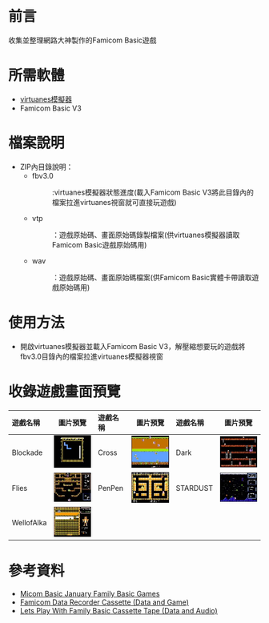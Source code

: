 # 前言
收集並整理網路大神製作的Famicom Basic遊戲

# 所需軟體
* [virtuanes模擬器](http://virtuanes.s1.xrea.com/vnes_dl.php)
* Famicom Basic V3

# 檔案說明
* ZIP內目錄說明：
  * fbv3.0 <DIR>:virtuanes模擬器狀態進度(載入Famicom Basic V3將此目錄內的檔案拉進virtuanes視窗就可直接玩遊戲)
  * vtp <DIR>：遊戲原始碼、畫面原始碼錄製檔案(供virtuanes模擬器讀取Famicom Basic遊戲原始碼用)
  * wav <DIR>：遊戲原始碼、畫面原始碼檔案(供Famicom Basic實體卡帶讀取遊戲原始碼用)

# 使用方法
* 開啟virtuanes模擬器並載入Famicom Basic V3，解壓縮想要玩的遊戲將fbv3.0目錄內的檔案拉進virtuanes模擬器視窗

# 收錄遊戲畫面預覽
| 遊戲名稱 | 圖片預覽 | 遊戲名稱 | 圖片預覽 | 遊戲名稱 | 圖片預覽 |
|:------|:----:|:------|:----:|:------|:----:|
| Blockade | ![alt Cross](preview/Blockade.jpg "Blockade") | Cross | ![alt Cross](preview/Cross.jpg "Cross") | Dark | ![alt Dark](preview/Dark.jpg "Dark")
| Flies | ![alt Flies](preview/Flies.jpg "Flies") | PenPen | ![alt PenPen](preview/PenPen.jpg "PenPen") | STARDUST | ![alt STARDUST](preview/STARDUST.jpg "STARDUST")
| WellofAlka | ![alt WellofAlka](preview/WellofAlka.jpg "WellofAlka") | | | | 

# 參考資料
* [Micom Basic January Family Basic Games](https://archive.org/details/micom-basic-january-family-basic-games-ozidual/Family+Basic+Audio/Micom+Basic+1985+01+-+Stardust+BG.wav)
* [Famicom Data Recorder Cassette (Data and Game)](https://archive.org/details/famicom-data-recorder-tape-data-and-game-ozidual)
* [Lets Play With Family Basic Cassette Tape (Data and Audio)](https://archive.org/details/lets-play-with-family-basic-cassette-tape-data-and-audio-ozidual)

